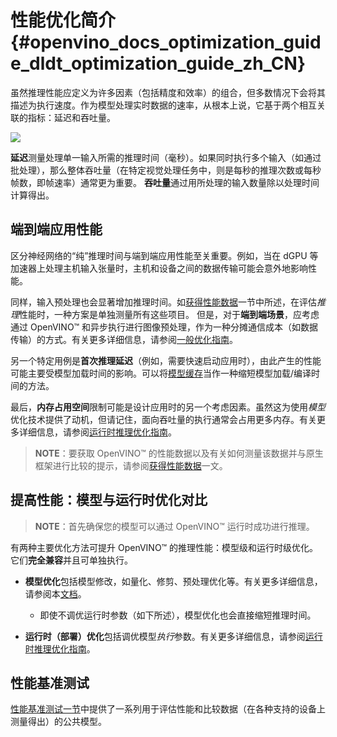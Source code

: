 # 性能优化简介{#openvino_docs_optimization_guide_dldt_optimization_guide_zh_CN}
虽然推理性能应定义为许多因素（包括精度和效率）的组合，但多数情况下会将其描述为执行速度。作为模型处理实时数据的速率，从根本上说，它基于两个相互关联的指标：延迟和吞吐量。



![](../img/LATENCY_VS_THROUGHPUT.svg)

**延迟**测量处理单一输入所需的推理时间（毫秒）。如果同时执行多个输入（如通过批处理），那么整体吞吐量（在特定视觉处理任务中，则是每秒的推理次数或每秒帧数，即帧速率）通常更为重要。
**吞吐量**通过用所处理的输入数量除以处理时间计算得出。

## 端到端应用性能
区分神经网络的“纯”推理时间与端到端应用性能至关重要。例如，当在 dGPU 等加速器上处理主机输入张量时，主机和设备之间的数据传输可能会意外地影响性能。

同样，输入预处理也会显著增加推理时间。如[获得性能数据](../MO_DG/prepare_model/Getting_performance_numbers_zh_CN.md)一节中所述，在评估*推理*性能时，一种方案是单独测量所有这些项目。
但是，对于**端到端场景**，应考虑通过 OpenVINO™ 和异步执行进行图像预处理，作为一种分摊通信成本（如数据传输）的方式。有关更多详细信息，请参阅[一般优化指南](./dldt_deployment_optimization_common.md)。

另一个特定用例是**首次推理延迟**（例如，需要快速启动应用时），由此产生的性能可能主要受模型加载时间的影响。可以将[模型缓存](../OV_Runtime_UG/Model_caching_overview.md)当作一种缩短模型加载/编译时间的方法。

最后，**内存占用空间**限制可能是设计应用时的另一个考虑因素。虽然这为使用*模型*优化技术提供了动机，但请记住，面向吞吐量的执行通常会占用更多内存。有关更多详细信息，请参阅[运行时推理优化指南](../optimization_guide/dldt_deployment_optimization_guide_zh_CN.md)。


> **NOTE**：要获取 OpenVINO™ 的性能数据以及有关如何测量该数据并与原生框架进行比较的提示，请参阅[获得性能数据](../MO_DG/prepare_model/Getting_performance_numbers_zh_CN.md)一文。
 
## 提高性能：模型与运行时优化对比

> **NOTE**：首先确保您的模型可以通过 OpenVINO™ 运行时成功进行推理。

有两种主要优化方法可提升 OpenVINO™ 的推理性能：模型级和运行时级优化。它们**完全兼容**并且可单独执行。

- **模型优化**包括模型修改，如量化、修剪、预处理优化等。有关更多详细信息，请参阅本[文档](./model_optimization_guide_zh_CN.md)。
   - 即使不调优运行时参数（如下所述），模型优化也会直接缩短推理时间。

- **运行时（部署）优化**包括调优模型*执行*参数。有关更多详细信息，请参阅[运行时推理优化指南](../optimization_guide/dldt_deployment_optimization_guide_zh_CN.md)。

## 性能基准测试
[性能基准测试一节](../benchmarks/performance_benchmarks_zh_CN.md)中提供了一系列用于评估性能和比较数据（在各种支持的设备上测量得出）的公共模型。